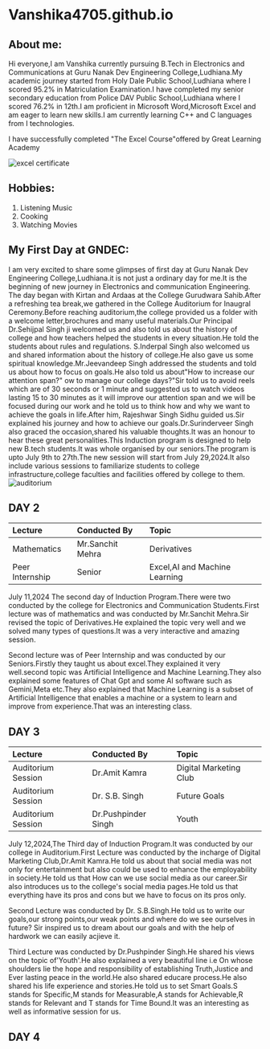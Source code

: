 # Vanshika4705.github.io
## About me:
Hi everyone,I am Vanshika currently pursuing B.Tech in Electronics and Communications at Guru Nanak Dev Engineering College,Ludhiana.My academic journey started from Holy Dale Public School,Ludhiana where I scored 95.2% in Matriculation Examination.I have completed my senior secondary education from Police DAV Public School,Ludhiana where I scored 76.2% in 12th.I am proficient in Microsoft Word,Microsoft Excel and am eager to learn new skills.I am currently learning C++ and C languages from I technologies. 


I have successfully completed "The Excel Course"offered by Great Learning Academy

![excel certificate](https://github.com/user-attachments/assets/7622951c-c87f-4849-99fa-dea994c1486c)

## Hobbies:
1. Listening Music
2. Cooking
3. Watching Movies

## My First Day at GNDEC:
I am very excited to share some glimpses of first day at Guru Nanak Dev Engineering College,Ludhiana.it is not just a ordinary day for me.It is the beginning of new journey in Electronics and communication Engineering.
The day began with Kirtan and Ardaas at the College Gurudwara Sahib.After a refreshing tea break,we gathered in the College Auditorium for Inaugral Ceremony.Before reaching auditorium,the college provided us a folder with a welcome letter,brochures and many useful materials.Our Principal Dr.Sehijpal Singh ji welcomed us and also told us about the history of college and how teachers helped the students in every situation.He told the students about rules and regulations. S.Inderpal Singh also welcomed us and shared information about the history of college.He also gave us some spiritual knowledge.Mr.Jeevandeep Singh addressed the students and told us about how to focus on goals.He also told us about"How to increase our attention span?"
ow to manage our college days?"Sir told us to avoid reels which are of 30 seconds or 1 minute and suggested us to watch videos lasting 15 to 30 minutes as it will improve our attention span and we will be focused during our work and he told us to think how and why we want to achieve the goals in life.After him, Rajeshwar Singh Sidhu guided us.Sir explained his journey and how to achieve our goals.Dr.Surinderveer Singh also graced the occasion,shared his valuable thoughts.It was an honour to hear these great personalities.This Induction program is designed to help new B.tech students.It was whole organised by our seniors.The program is upto July 9th to 27th.The new session will start from July 29,2024.It also include various sessions to familiarize students to college infrastructure,college faculties and facilities offered by college to them.
![auditorium](https://github.com/user-attachments/assets/57efa164-d0cc-4c15-8230-2913b02f5047)

## DAY 2

|Lecture|Conducted By|Topic|
| :----| :-----------| :------|
|Mathematics|Mr.Sanchit Mehra| Derivatives| 
|Peer Internship|Senior|Excel,AI and Machine Learning|

July 11,2024 The second day of Induction Program.There were two conducted by the college for Electronics and Communication Students.First lecture was of mathematics and was conducted by Mr.Sanchit Mehra.Sir revised the topic of Derivatives.He explained the topic very well and we solved many types of questions.It was a very interactive and amazing session.

Second lecture was of Peer Internship and was conducted by our Seniors.Firstly they taught us about excel.They explained it very well.second topic was Artificial Intelligence and Machine Learning.They also explained some features of Chat Gpt and some AI software such as Gemini,Meta etc.They also explained that Machine Learning is a subset of Artificial Intelligence that enables a machine or a system to learn and improve from experience.That was an interesting class.

## DAY 3

|Lecture|Conducted By|Topic|
| :----| :------------| :------|
|Auditorium Session|Dr.Amit Kamra|Digital Marketing Club|
|Auditorium Session|Dr. S.B. Singh|Future Goals|
|Auditorium Session|Dr.Pushpinder Singh|Youth|

July 12,2024,The Third day of Induction Program.It was conducted by our college in Auditorium.First Lecture was conducted by the incharge of Digital Marketing Club,Dr.Amit Kamra.He told us about that social media was not only for entertainment but also could be used to enhance the employability in society.He told us that How can we use social media as our career.Sir also introduces us to the college's social media pages.He
 told us that everything have its pros and cons but we have to focus on its pros only.

 Second Lecture was conducted by Dr. S.B.Singh.He told us to write our goals,our strong points,our weak points and where do we see ourselves in future? Sir inspired us to dream about our goals and with the help of hardwork we can easily acjieve it.

 Third Lecture was conducted by Dr.Pushpinder Singh.He shared his views on the topic of'Youth'.He also explained a very beautiful line i.e On whose shoulders lie the hope and responsibility of establishing Truth,Justice and Ever lasting peace in the world.He also shared educare process.He also shared his life experience and stories.He told us to set Smart Goals.S stands for Specific,M stands for Measurable,A stands for Achievable,R stands for Relevant and T stands for Time Bound.It was an interesting as well as informative session for us.

 ## DAY 4

 



